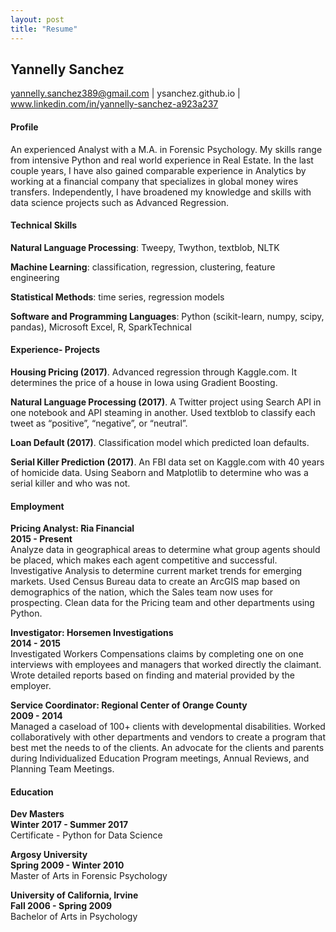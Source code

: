 ```yaml
---
layout: post
title: "Resume"
---
```


## Yannelly Sanchez

yannelly.sanchez389@gmail.com | ysanchez.github.io | www.linkedin.com/in/yannelly-sanchez-a923a237

#### Profile

An experienced Analyst with a M.A. in Forensic Psychology.  My skills range from intensive Python and real world experience in Real Estate. In the last couple years, I have also gained comparable experience in Analytics by working at a financial company that specializes in global money wires transfers.  Independently, I have broadened my knowledge and skills with data science projects such as Advanced Regression.


#### Technical Skills

**Natural Language Processing**: Tweepy, Twython, textblob, NLTK

**Machine Learning**: classification, regression, clustering, feature engineering

**Statistical Methods**: time series, regression models

**Software and Programming Languages**: Python (scikit-learn, numpy, scipy, pandas), Microsoft Excel, R, SparkTechnical


#### Experience- Projects

**Housing Pricing (2017)**.  Advanced regression through Kaggle.com. It determines the price of a house in Iowa using Gradient Boosting.

**Natural Language Processing (2017)**.  A Twitter project using Search API in one notebook and API steaming in another. Used textblob to classify each tweet as “positive”, “negative”, or “neutral”.

**Loan Default (2017)**.  Classification model which predicted loan defaults.

**Serial Killer Prediction (2017)**.  An FBI data set on Kaggle.com with 40 years of homicide data.  Using Seaborn and Matplotlib to determine who was a serial killer and who was not.


#### Employment

**Pricing Analyst: Ria Financial	   
2015 - Present**    
Analyze data in geographical areas to determine what group agents should be placed, which makes each agent competitive and successful. Investigative Analysis to determine current market trends for emerging markets. Used Census Bureau data to create an ArcGIS map based on demographics of the nation, which the Sales team now uses for prospecting. Clean data for the Pricing team and other departments using Python.

**Investigator: Horsemen Investigations	  
2014 - 2015**  
Investigated Workers Compensations claims by completing one on one interviews with employees and managers that worked directly the claimant. Wrote detailed reports based on finding and material provided by the employer.

**Service Coordinator: Regional Center of Orange County  
2009 - 2014**  
Managed a caseload of 100+ clients with developmental disabilities. Worked collaboratively with other departments and vendors to create a program that best met the needs to of the clients. An advocate for the clients and parents during Individualized Education Program meetings, Annual Reviews, and Planning Team Meetings.


#### Education

**Dev Masters 					           
Winter 2017 - Summer 2017**  
Certificate - Python for Data Science

**Argosy University	  
Spring 2009 - Winter 2010**  
Master of Arts in Forensic Psychology

**University of California, Irvine				  
 Fall 2006 - Spring 2009**  
Bachelor of Arts in Psychology

